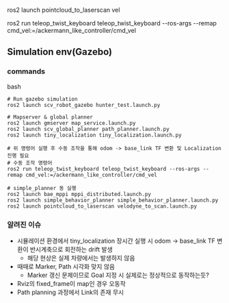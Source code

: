 
ros2 launch pointcloud_to_laserscan vel

ros2 run teleop_twist_keyboard teleop_twist_keyboard --ros-args --remap cmd_vel:=/ackermann_like_controller/cmd_vel

## Simulation env(Gazebo)

### commands

bash
```
# Run gazebo simulation
ros2 launch scv_robot_gazebo hunter_test.launch.py

# Mapserver & global planner
ros2 launch gmserver map_service.launch.py
ros2 launch scv_global_planner path_planner.launch.py
ros2 launch tiny_localization tiny_localization.launch.py

# 위 명령어 실행 후 수동 조작을 통해 odom -> base_link TF 변환 및 Localization 진행 필요
# 수동 조작 명령어
ros2 run teleop_twist_keyboard teleop_twist_keyboard --ros-args --remap cmd_vel:=/ackermann_like_controller/cmd_vel

# simple_planner 동 실행
ros2 launch bae_mppi mppi_distributed.launch.py
ros2 launch simple_behavior_planner simple_behavior_planner.launch.py
ros2 launch pointcloud_to_laserscan velodyne_to_scan.launch.py
```

### 알려진 이슈

- 시뮬레이션 환경에서 tiny_localization 장시간 실행 시 odom -> base_link TF 변환이 반시계축으로 회전하는 drift 발생
    - 해당 현상은 실제 차량에서는 발생하지 않음
- 때때로 Marker, Path 시각화 맞지 않음
    - Marker 갱신 문제이므로 Goal 지정 시 실제로는 정상적으로 동작하는듯?
- Rviz의 fixed_frame이 map인 경우 오동작
- Path planning 과정에서 Link의 존재 무시
